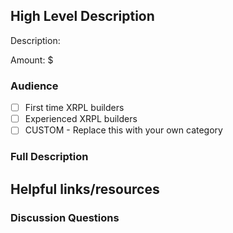 ## High Level Description

<!--
Please explain what this bounty is for in 1-3 sentences.

Ex. "Build an integration with Shopify that allows businesses to easily add XRP as a payment option next to credit card payment flows."
-->

Description:

<!--
Please indicate what you think a fair payment for completion of this bounty would be. The exact amount will be determined by the approving committee and may be higher or lower than the initial estimate
-->

Amount: $

### Audience

<!--
Please check relevant options and delete irrelevant ones.

- [X] = Checked
- [ ] = Unchecked
-->

- [ ] First time XRPL builders
- [ ] Experienced XRPL builders
- [ ] CUSTOM - Replace this with your own category

### Full Description

<!--
All the details required to complete this task.

Questions you should answer here:
1. What problem is this solving?
2. How will they know if they solved the problem well?
3. What are the requirements for this solution?
-->

## Helpful links/resources

<!--
Is there anything else that would be helpful for someone picking up this bounty to know about/reference?

Ex.
* Are there existing solutions to this problem which would be helpful to learn from?
* Are there open source projects which can be used as a reference?
* Are there particularly relevant documentation pages?
-->

### Discussion Questions

<!--
This section will be removed in approved bounties, but is useful in proposals to highlight anything you'd like feedback on from the community, or from reviewers of this proposal.

Ex. "I'm not sure the exact amount to award, so feedback on how hard this would be to do is appreciated."
-->
